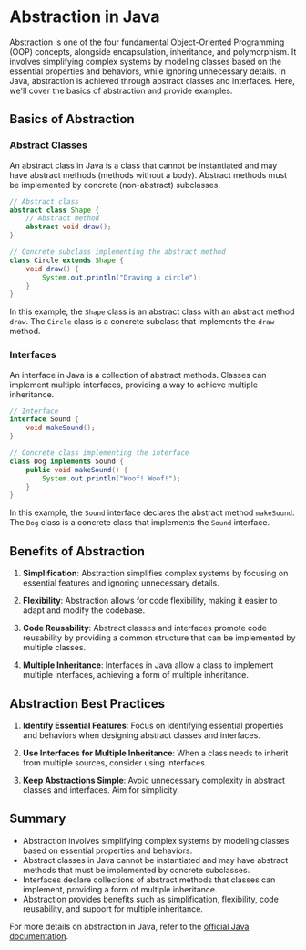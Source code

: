 # Abstraction in Java

Abstraction is one of the four fundamental Object-Oriented Programming (OOP) concepts, alongside encapsulation, inheritance, and polymorphism. It involves simplifying complex systems by modeling classes based on the essential properties and behaviors, while ignoring unnecessary details. In Java, abstraction is achieved through abstract classes and interfaces. Here, we'll cover the basics of abstraction and provide examples.

## Basics of Abstraction

### Abstract Classes

An abstract class in Java is a class that cannot be instantiated and may have abstract methods (methods without a body). Abstract methods must be implemented by concrete (non-abstract) subclasses.

```java
// Abstract class
abstract class Shape {
    // Abstract method
    abstract void draw();
}

// Concrete subclass implementing the abstract method
class Circle extends Shape {
    void draw() {
        System.out.println("Drawing a circle");
    }
}
```

In this example, the `Shape` class is an abstract class with an abstract method `draw`. The `Circle` class is a concrete subclass that implements the `draw` method.

### Interfaces

An interface in Java is a collection of abstract methods. Classes can implement multiple interfaces, providing a way to achieve multiple inheritance.

```java
// Interface
interface Sound {
    void makeSound();
}

// Concrete class implementing the interface
class Dog implements Sound {
    public void makeSound() {
        System.out.println("Woof! Woof!");
    }
}
```

In this example, the `Sound` interface declares the abstract method `makeSound`. The `Dog` class is a concrete class that implements the `Sound` interface.

## Benefits of Abstraction

1. **Simplification**: Abstraction simplifies complex systems by focusing on essential features and ignoring unnecessary details.

2. **Flexibility**: Abstraction allows for code flexibility, making it easier to adapt and modify the codebase.

3. **Code Reusability**: Abstract classes and interfaces promote code reusability by providing a common structure that can be implemented by multiple classes.

4. **Multiple Inheritance**: Interfaces in Java allow a class to implement multiple interfaces, achieving a form of multiple inheritance.

## Abstraction Best Practices

1. **Identify Essential Features**: Focus on identifying essential properties and behaviors when designing abstract classes and interfaces.

2. **Use Interfaces for Multiple Inheritance**: When a class needs to inherit from multiple sources, consider using interfaces.

3. **Keep Abstractions Simple**: Avoid unnecessary complexity in abstract classes and interfaces. Aim for simplicity.

## Summary

- Abstraction involves simplifying complex systems by modeling classes based on essential properties and behaviors.
- Abstract classes in Java cannot be instantiated and may have abstract methods that must be implemented by concrete subclasses.
- Interfaces declare collections of abstract methods that classes can implement, providing a form of multiple inheritance.
- Abstraction provides benefits such as simplification, flexibility, code reusability, and support for multiple inheritance.

For more details on abstraction in Java, refer to the [official Java documentation](https://docs.oracle.com/javase/tutorial/java/IandI/abstract.html).

